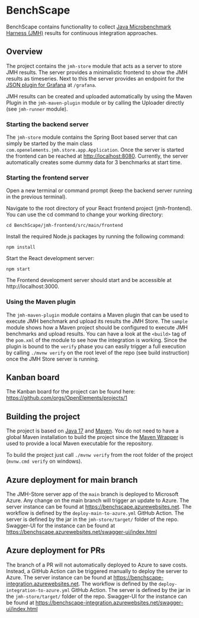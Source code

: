 # BenchScape

BenchScape contains functionality to collect
[Java Microbenchmark Harness (JMH)](https://github.com/openjdk/jmh) results for continuous
integration approaches.

## Overview

The project contains the `jmh-store` module that acts as a server to store JMH results. The server
provides a minimalistic frontend to show the JMH results as timeseries. Next to this the server
provides an endpoint for
the [JSON plugin for Grafana](https://grafana.com/grafana/plugins/simpod-json-datasource/)
at `/grafana`.

JMH results can be created and uploaded automatically by using the Maven Plugin in the
`jmh-maven-plugin` module or by calling the Uploader directly (see `jmh-runner` module).

### Starting the backend server

The `jmh-store` module contains the Spring Boot based server that can simply be started by the main
class `com.openelements.jmh.store.app.Application`. Once the server is started the frontend can be
reached at [http://localhost:8080](http://localhost:8080). Currently, the server automatically
creates some dummy data for 3 benchmarks at start time.

### Starting the frontend server

Open a new terminal or command prompt (keep the backend server running in the previous terminal).

Navigate to the root directory of your React frontend project (jmh-frontend). You can use the cd command to change your working directory:

    cd BenchScape/jmh-frontend/src/main/frontend

Install the required Node.js packages by running the following command:

    npm install

Start the React development server:

    npm start

The Frontend development server should start and be accessible at http://localhost:3000.

### Using the Maven plugin

The `jmh-maven-plugin` module contains a Maven plugin that can be used to execute JMH benchmark and
upload its results the JMH Store. The `sample` module shows how a Maven project should be configured
to execute JMH benchmarks and upload results. You can have a look at the `<build>` tag of
the `pom.xml` of the module to see how the integration is working. Since the plugin is bound to the
`verify` phase you can easily trigger a full execution by calling `./mvnw verify` on the root level
of the repo (see build instruction) once the JMH Store server is running.

## Kanban board

The Kanban board for the project can be found here: https://github.com/orgs/OpenElements/projects/1

## Building the project

The project is based on [Java 17](https://adoptium.net/de/temurin/releases/)
and [Maven](https://maven.apache.org). You do not need to have a global Maven installation to build
the project since the [Maven Wrapper](https://maven.apache.org/wrapper/) is used to provide a local
Maven executable for the repository.

To build the project just call `./mvnw verify` from the root folder of the
project (`mvnw.cmd verify` on windows).

## Azure deployment for main branch

The JMH-Store server app of the `main` branch is deployed to Microsoft Azure.
Any change on the main branch will trigger an update to Azure.
The server instance can be found at https://benchscape.azurewebsites.net.
The workflow is defined by the `deploy-main-to-azure.yml` GitHub Action.
The server is defined by the jar in the `jmh-store/target/` folder of the repo.
Swagger-UI for the instance can be found at https://benchscape.azurewebsites.net/swagger-ui/index.html

## Azure deployment for PRs

The branch of a PR will not automatically deployed to Azure to save costs.
Instead, a GitHub Action can be triggered manually to deploy the server to Azure.
The server instance can be found at https://benchscape-integration.azurewebsites.net.
The workflow is defined by the `deploy-integration-to-azure.yml` GitHub Action.
The server is defined by the jar in the `jmh-store/target/` folder of the repo.
Swagger-UI for the instance can be found at https://benchscape-integration.azurewebsites.net/swagger-ui/index.html
